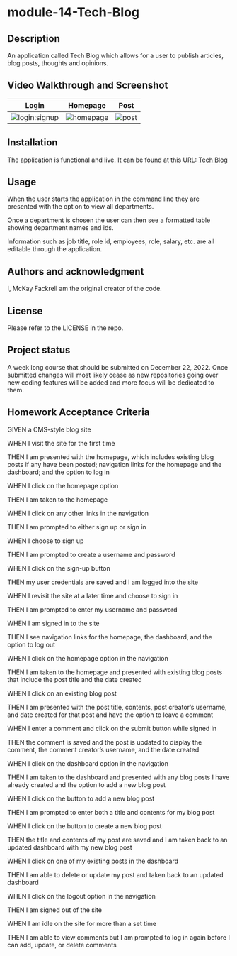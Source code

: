# module-14-Tech-Blog
## Description
An application called Tech Blog which allows for a user to publish articles, blog posts, thoughts and opinions. 

## Video Walkthrough and Screenshot

| Login | Homepage | Post |
|---------|---------|---------|
| ![login:signup](https://user-images.githubusercontent.com/110206514/213334846-0d20329b-10b7-4199-91ff-eea34592a267.jpg) | ![homepage](https://user-images.githubusercontent.com/110206514/213334851-4ed87d72-2e96-4e50-a995-8fc0f368ded9.jpg) | ![post](https://user-images.githubusercontent.com/110206514/213334858-020af94a-ef79-4702-9fc9-f87cb57f2e12.jpg) |

## Installation 
The application is functional and live. It can be found at this URL: [Tech Blog](https://module-14-technology-blog.herokuapp.com)

## Usage

When the user starts the application in the command line they are presented with the option to view all departments.

Once a department is chosen the user can then see a formatted table showing department names and ids. 

Information such as job title, role id, employees, role, salary, etc. are all editable through the application. 

## Authors and acknowledgment

I, McKay Fackrell am the original creator of the code.

## License

Please refer to the LICENSE in the repo.

## Project status

A week long course that should be submitted on December 22, 2022. Once submitted changes will most likely cease as new repositories going over new coding features will be added and more focus will be dedicated to them.

## Homework Acceptance Criteria
GIVEN a CMS-style blog site

WHEN I visit the site for the first time

THEN I am presented with the homepage, which includes existing blog posts if any have been posted; navigation links for the homepage and the dashboard; and the option to log in

WHEN I click on the homepage option

THEN I am taken to the homepage

WHEN I click on any other links in the navigation

THEN I am prompted to either sign up or sign in

WHEN I choose to sign up

THEN I am prompted to create a username and password

WHEN I click on the sign-up button

THEN my user credentials are saved and I am logged into the site

WHEN I revisit the site at a later time and choose to sign in

THEN I am prompted to enter my username and password

WHEN I am signed in to the site

THEN I see navigation links for the homepage, the dashboard, and the option to log 
out

WHEN I click on the homepage option in the navigation

THEN I am taken to the homepage and presented with existing blog posts that include the post title and the date created

WHEN I click on an existing blog post

THEN I am presented with the post title, contents, post creator’s username, and date created for that post and have the option to leave a comment

WHEN I enter a comment and click on the submit button while signed in

THEN the comment is saved and the post is updated to display the comment, the comment creator’s username, and the date created

WHEN I click on the dashboard option in the navigation

THEN I am taken to the dashboard and presented with any blog posts I have already created and the option to add a new blog post

WHEN I click on the button to add a new blog post

THEN I am prompted to enter both a title and contents for my blog post

WHEN I click on the button to create a new blog post

THEN the title and contents of my post are saved and I am taken back to an updated dashboard with my new blog post

WHEN I click on one of my existing posts in the dashboard

THEN I am able to delete or update my post and taken back to an updated dashboard

WHEN I click on the logout option in the navigation

THEN I am signed out of the site

WHEN I am idle on the site for more than a set time

THEN I am able to view comments but I am prompted to log in again before I can add, update, or delete comments
